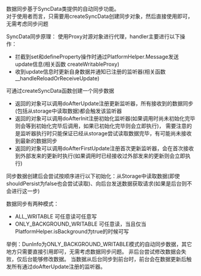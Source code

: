 
数据同步基于SyncData类提供的自动同步功能。  
对于使用者而言，只需要用createSyncData创建同步对象，然后直接使用即可，无需考虑同步问题

SyncData同步原理：
使用Proxy对源对象进行代理，handler主要进行以下操作：
- 拦截到set和defineProperty操作时通过PlatformHelper.Message发送update信息(相关函数 createWritableProxy)
- 收到update信息时更新自身数据并通知已注册的监听器(相关函数 __handleReloadOrReceiveUpdate)


可通过createSyncData函数创建一个同步数据
- 返回的对象可以调用doAfterUpdate注册更新监听器，所有接收到的数据同步(包括从storage中读取数据)都会触发该监听器
- 返回的对象可以调用doAfterInit注册初始化监听器(如果调用时尚未初始化完毕则会等到初始化完毕后调用，如果已初始化完毕则会立即执行)，
  需要注意的是监听器执行时只能保证已经从storage尝试读取数据完毕，有可能尚未接收到最新的数据同步
- 返回的对象可以调用doAfterFirstUpdate注册首次更新监听器，会在首次接收到外部发来的更新时执行(如果调用时已经接收过外部发来的更新则会立即执行)

同步数据创建后会尝试按顺序进行以下初始化：从Storage中读取数据(即使shouldPersist为false也会尝试读取)、向后台发送数据获取请求(如果是后台则不会进行这一步)

数据同步有两种模式：
- ALL_WRITABLE 可任意读可任意写
- ONLY_BACKGROUND_WRITABLE 可任意读，当且仅当PlatformHelper.isBackground为true的时候可写


举例：DunInfo为ONLY_BACKGROUND_WRITABLE模式的自动同步数据，其它地方只需要直接引用即可，无需考虑数据同步问题。
     非后台尝试修改数据会失败，仅后台能够修改数据。
     当数据从后台同步到前台时，前台会在数据更新后触发所有通过doAfterUpdate注册的监听器。
